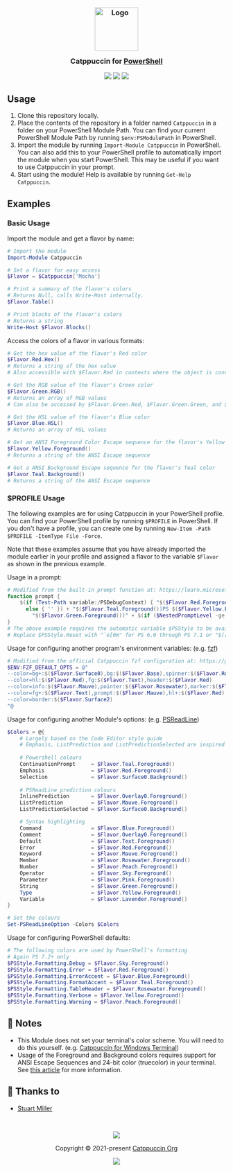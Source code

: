 <h3 align="center">
	<img src="https://raw.githubusercontent.com/catppuccin/catppuccin/main/assets/logos/exports/1544x1544_circle.png" width="100" alt="Logo"/><br/>
	<img src="https://raw.githubusercontent.com/catppuccin/catppuccin/main/assets/misc/transparent.png" height="30" width="0px"/>
	Catppuccin for <a href="https://github.com/PowerShell/PowerShell">PowerShell</a>
	<img src="https://raw.githubusercontent.com/catppuccin/catppuccin/main/assets/misc/transparent.png" height="30" width="0px"/>
</h3>

<p align="center">
	<a href="https://github.com/JK-Flip-Flop96/powershell/stargazers"><img src="https://img.shields.io/github/stars/catppuccin/powershell?colorA=363a4f&colorB=b7bdf8&style=for-the-badge"></a>
	<a href="https://github.com/JK-Flip-Flop96/powershell/issues"><img src="https://img.shields.io/github/issues/catppuccin/powershell?colorA=363a4f&colorB=f5a97f&style=for-the-badge"></a>
	<a href="https://github.com/JK-Flip-Flop96/powershell/contributors"><img src="https://img.shields.io/github/contributors/catppuccin/powershell?colorA=363a4f&colorB=a6da95&style=for-the-badge"></a>
</p>

## Usage

1. Clone this repository locally.
2. Place the contents of the repository in a folder named `Catppuccin` in a folder on your PowerShell Module Path. You can find your current PowerShell Module Path by running `$env:PSModulePath` in PowerShell.
3. Import the module by running `Import-Module Catppuccin` in PowerShell. You can also add this to your PowerShell profile to automatically import the module when you start PowerShell. This may be useful if you want to use Catppuccin in your prompt.
4. Start using the module! Help is available by running `Get-Help Catppuccin`.

## Examples

### Basic Usage

Import the module and get a flavor by name:

```powershell
# Import the module
Import-Module Catppuccin

# Set a flavor for easy access
$Flavor = $Catppuccin['Mocha']

# Print a summary of the flavor's colors
# Returns Null, calls Write-Host internally.
$Flavor.Table()

# Print blocks of the flavor's colors
# Returns a string
Write-Host $Flavor.Blocks()
```

Access the colors of a flavor in various formats:
```powershell
# Get the hex value of the flavor's Red color
$Flavor.Red.Hex()
# Returns a string of the hex value
# Also accessible with $Flavor.Red in contexts where the object is converted to a string

# Get the RGB value of the flavor's Green color
$Flavor.Green.RGB() 
# Returns an array of RGB values
# Can also be accessed by $Flavor.Green.Red, $Flavor.Green.Green, and $Flavor.Green.Blue

# Get the HSL value of the flavor's Blue color
$Flavor.Blue.HSL() 
# Returns an array of HSL values

# Get an ANSI Foreground Color Escape sequence for the flavor's Yellow color
$Flavor.Yellow.Foreground()
# Returns a string of the ANSI Escape sequence

# Get a ANSI Background Escape sequence for the flavor's Teal color
$Flavor.Teal.Background()
# Returns a string of the ANSI Escape sequence
```

### $PROFILE Usage
The following examples are for using Catppuccin in your PowerShell profile. You can find your PowerShell profile by running `$PROFILE` in PowerShell. If you don't have a profile, you can create one by running `New-Item -Path $PROFILE -ItemType File -Force`.

Note that these examples assume that you have already imported the module earlier in your profile and assigned a flavor to the variable `$Flavor` as shown in the previous example.

Usage in a prompt:
```powershell
# Modified from the built-in prompt function at: https://learn.microsoft.com/en-us/powershell/module/microsoft.powershell.core/about/about_prompts
function prompt {
    $(if (Test-Path variable:/PSDebugContext) { "$($Flavor.Red.Foreground())[DBG]: " }
      else { '' }) + "$($Flavor.Teal.Foreground())PS $($Flavor.Yellow.Foreground())" + $(Get-Location) +
        "$($Flavor.Green.Foreground())" + $(if ($NestedPromptLevel -ge 1) { '>>' }) + '> ' + $($PSStyle.Reset)
}
# The above example requires the automatic variable $PSStyle to be available, so can be only used in PS 7.2+
# Replace $PSStyle.Reset with "`e[0m" for PS 6.0 through PS 7.1 or "$([char]27)[0m" for PS 5.1
```

Usage for configuring another program's environment variables: (e.g. [fzf](https://github.com/junegunn/fzf))

```powershell
# Modified from the official Catppuccin fzf configuration at: https://github.com/catppuccin/fzf/
$ENV:FZF_DEFAULT_OPTS = @"
--color=bg+:$($Flavor.Surface0),bg:$($Flavor.Base),spinner:$($Flavor.Rosewater)
--color=hl:$($Flavor.Red),fg:$($Flavor.Text),header:$($Flavor.Red)
--color=info:$($Flavor.Mauve),pointer:$($Flavor.Rosewater),marker:$($Flavor.Rosewater)
--color=fg+:$($Flavor.Text),prompt:$($Flavor.Mauve),hl+:$($Flavor.Red)
--color=border:$($Flavor.Surface2)
"@
```

Usage for configuring another Module's options: (e.g. [PSReadLine](https://github.com/PowerShell/PSReadLine))

```powershell
$Colors = @{
	# Largely based on the Code Editor style guide
	# Emphasis, ListPrediction and ListPredictionSelected are inspired by the Catppuccin fzf theme
	
	# Powershell colours
	ContinuationPrompt     = $Flavor.Teal.Foreground()
	Emphasis               = $Flavor.Red.Foreground()
	Selection              = $Flavor.Surface0.Background()
	
	# PSReadLine prediction colours
	InlinePrediction       = $Flavor.Overlay0.Foreground()
	ListPrediction         = $Flavor.Mauve.Foreground()
	ListPredictionSelected = $Flavor.Surface0.Background()

	# Syntax highlighting
	Command                = $Flavor.Blue.Foreground()
	Comment                = $Flavor.Overlay0.Foreground()
	Default                = $Flavor.Text.Foreground()
	Error                  = $Flavor.Red.Foreground()
	Keyword                = $Flavor.Mauve.Foreground()
	Member                 = $Flavor.Rosewater.Foreground()
	Number                 = $Flavor.Peach.Foreground()
	Operator               = $Flavor.Sky.Foreground()
	Parameter              = $Flavor.Pink.Foreground()
	String                 = $Flavor.Green.Foreground()
	Type                   = $Flavor.Yellow.Foreground()
	Variable               = $Flavor.Lavender.Foreground()
}

# Set the colours
Set-PSReadLineOption -Colors $Colors
```
Usage for configuring PowerShell defaults:

```powershell
# The following colors are used by PowerShell's formatting
# Again PS 7.2+ only
$PSStyle.Formatting.Debug = $Flavor.Sky.Foreground()
$PSStyle.Formatting.Error = $Flavor.Red.Foreground()
$PSStyle.Formatting.ErrorAccent = $Flavor.Blue.Foreground()
$PSStyle.Formatting.FormatAccent = $Flavor.Teal.Foreground()
$PSStyle.Formatting.TableHeader = $Flavor.Rosewater.Foreground()
$PSStyle.Formatting.Verbose = $Flavor.Yellow.Foreground()
$PSStyle.Formatting.Warning = $Flavor.Peach.Foreground()
```

## 📝 Notes

- This Module does not set your terminal's color scheme. You will need to do this yourself. (e.g. [Catppuccin for Windows Terminal](https://github.com/catppuccin/windows-terminal))
- Usage of the Foreground and Background colors requires support for ANSI Escape Sequences and 24-bit color (truecolor) in your terminal. See [this article](https://learn.microsoft.com/en-us/powershell/module/microsoft.powershell.core/about/about_ansi_terminals) for more information.

## 💝 Thanks to

- [Stuart Miller](https://github.com/JK-Flip-Flop96)

&nbsp;

<p align="center">
	<img src="https://raw.githubusercontent.com/catppuccin/catppuccin/main/assets/footers/gray0_ctp_on_line.svg?sanitize=true" />
</p>

<p align="center">
	Copyright &copy; 2021-present <a href="https://github.com/catppuccin" target="_blank">Catppuccin Org</a>
</p>

<p align="center">
	<a href="https://github.com/catppuccin/catppuccin/blob/main/LICENSE"><img src="https://img.shields.io/static/v1.svg?style=for-the-badge&label=License&message=MIT&logoColor=d9e0ee&colorA=363a4f&colorB=b7bdf8"/></a>
</p>
